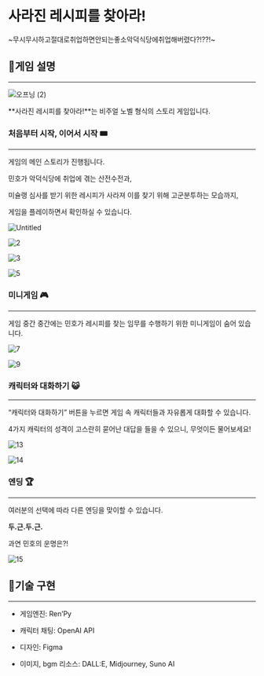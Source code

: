 # 사라진 레시피를 찾아라! 
~무시무시하고절대로취업하면안되는좋소악덕식당에취업해버렸다?!??!~

## 🍮게임 설명

---

![오프닝 (2)](https://github.com/user-attachments/assets/305e7aa7-84b1-404e-ab53-74714262f269)

**사라진 레시피를 찾아라!**는 비주얼 노벨 형식의 스토리 게임입니다. 

### 처음부터 시작, 이어서 시작 🎟️

---

게임의 메인 스토리가 진행됩니다. 

민호가 악덕식당에 취업에 겪는 산전수전과, 

미슐랭 심사를 받기 위한 레시피가 사라져 이를 찾기 위해 고군분투하는 모습까지, 

게임을 플레이하면서 확인하실 수 있습니다. 

![Untitled](https://github.com/user-attachments/assets/4e336db1-ec6f-4b5e-a5b8-65b460b50131)

![2](https://github.com/user-attachments/assets/72d8f3d9-f78b-4e8b-a005-10d0ba37e576)

![3](https://github.com/user-attachments/assets/b96ce280-1864-431e-ae0b-d48a04e1e1bc)

![5](https://github.com/user-attachments/assets/96f28e8c-5b11-4a50-8ed9-30c41a8c9115)

### 미니게임 🎮

---

게임 중간 중간에는 민호가 레시피를 찾는 임무를 수행하기 위한 미니게임이 숨어 있습니다. 

![7](https://github.com/user-attachments/assets/93c8e28d-6d7f-4e3e-82db-6636da535544)

![9](https://github.com/user-attachments/assets/7beb8f74-cdd7-4f4a-9952-e2ef5f3cda4f)

### 캐릭터와 대화하기 😺

---

“캐릭터와 대화하기” 버튼을 누르면 게임 속 캐릭터들과 자유롭게 대화할 수 있습니다. 

4가지 캐릭터의 성격이 고스란히 묻어난 대답을 들을 수 있으니, 무엇이든 물어보세요! 

![13](https://github.com/user-attachments/assets/3247bce2-366e-4292-9b89-40768eb33a34)

![14](https://github.com/user-attachments/assets/9b3a9ddf-d932-4341-8fed-9de6b586add0)


### 엔딩 🏆

---

여러분의 선택에 따라 다른 엔딩을 맞이할 수 있습니다. 

**두.근.두.근.**

과연 민호의 운명은?!

![15](https://github.com/user-attachments/assets/bd30d116-ff02-4059-9222-ec3e2872d9df)

## 🍮기술 구현

---

- 게임엔진: Ren’Py
    
- 캐릭터 채팅: OpenAI API

- 디자인: Figma
    
- 이미지, bgm 리소스: DALL:E, Midjourney, Suno AI
